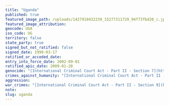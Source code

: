 ```yaml
---
title: "Uganda"
published: true
featured_image_path: /uploads/1427918432239_15277311729_94f73fbd20_c.jpg
featured_image_attribution:
geocode: UGA
iso_code: UG
territory: false
state_party: true
signed_but_not_ratified: false
signed_date: 1999-03-17
ratified_or_acceded_date:
entry_into_force_date: 2002-09-01
ratified_apic_date: 2009-01-20
genocide: "[International Criminal Court Act - Part II - Section 7](https://iccdb.hrlc.net/data/doc/410/keyword/46/)"
crimes_against_humanity: "[International Criminal Court Act - Part II - Section 8](https://iccdb.hrlc.net/data/doc/410/keyword/13/)"
aggression:
war_crimes: "[International Criminal Court Act - Part II - Section 9](https://iccdb.hrlc.net/data/doc/410/keyword/145/)"
note:
slug: uganda
---
```


